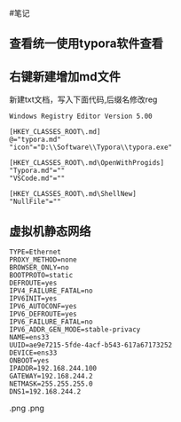 #笔记

## 查看统一使用typora软件查看
 

## 右键新建增加md文件
新建txt文档，写入下面代码,后缀名修改reg

```regexp
Windows Registry Editor Version 5.00

[HKEY_CLASSES_ROOT\.md]
@="typora.md"
"icon"="D:\\Software\\Typora\\typora.exe"

[HKEY_CLASSES_ROOT\.md\OpenWithProgids]
"Typora.md"=""
"VSCode.md"=""

[HKEY_CLASSES_ROOT\.md\ShellNew]
"NullFile"=""

```

## 虚拟机静态网络

```properties
TYPE=Ethernet
PROXY_METHOD=none
BROWSER_ONLY=no
BOOTPROTO=static
DEFROUTE=yes
IPV4_FAILURE_FATAL=no
IPV6INIT=yes
IPV6_AUTOCONF=yes
IPV6_DEFROUTE=yes
IPV6_FAILURE_FATAL=no
IPV6_ADDR_GEN_MODE=stable-privacy
NAME=ens33
UUID=ae9e7215-5fde-4acf-b543-617a67173252
DEVICE=ens33
ONBOOT=yes
IPADDR=192.168.244.100
GATEWAY=192.168.244.2
NETMASK=255.255.255.0
DNS1=192.168.244.2
```




















































































.png
.png



